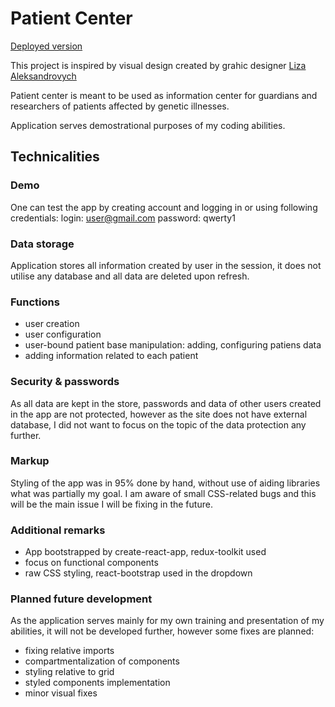 # Patient Center

[Deployed version](https://justmarous-patient-center.onrender.com)

This project is inspired by visual design created by grahic designer [Liza Aleksandrovych](https://www.linkedin.com/in/liza-aleksandrovych/?originalSubdomain=pl)

Patient center is meant to be used as information center for guardians and researchers of patients affected by genetic illnesses.

Application serves demostrational purposes of my coding abilities.

## Technicalities

### Demo

One can test the app by creating account and logging in or using following credentials:
login: user@gmail.com
password: qwerty1

### Data storage

Application stores all information created by user in the session, it does not utilise any database and all data are deleted upon refresh.

### Functions

- user creation
- user configuration
- user-bound patient base manipulation: adding, configuring patiens data
- adding information related to each patient 

### Security & passwords

As all data are kept in the store, passwords and data of other users created in the app are not protected, however as the site does not have external database, I did not want to focus on the topic of the data protection any further.

### Markup

Styling of the app was in 95% done by hand, without use of aiding libraries what was partially my goal. I am aware of small CSS-related bugs and this will be the main issue I will be fixing in the future.

### Additional remarks

- App bootstrapped by create-react-app, redux-toolkit used
- focus on functional components
- raw CSS styling, react-bootstrap used in the dropdown

### Planned future development

As the application serves mainly for my own training and presentation of my abilities, it will not be developed further, however some fixes are planned:
- fixing relative imports
- compartmentalization of components
- styling relative to grid
- styled components implementation
- minor visual fixes
